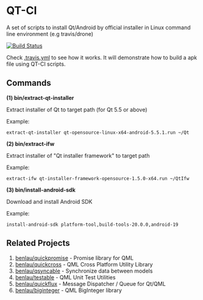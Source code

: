 # QT-CI
A set of scripts to install Qt/Android by official installer in Linux command line environment (e.g travis/drone)

[![Build Status](https://travis-ci.org/benlau/qtci.svg?branch=master)](https://travis-ci.org/benlau/qtci)

Check [.travis.yml](https://github.com/benlau/qtci/blob/master/.travis.yml) to see how it works. 
It will demonstrate how to build a apk file using QT-CI scripts.

Commands
--------

**(1) bin/extract-qt-installer**

Extract installer of Qt to target path (for Qt 5.5 or above)

Example:

	extract-qt-installer qt-opensource-linux-x64-android-5.5.1.run ~/Qt

**(2) bin/extract-ifw**

Extract installer of "Qt installer framework" to target path

Example:

	extract-ifw qt-installer-framework-opensource-1.5.0-x64.run ~/QtIfw

**(3) bin/install-android-sdk**

Download and install Android SDK

Example:

	install-android-sdk platform-tool,build-tools-20.0.0,android-19

Related Projects
----------------

 1. [benlau/quickpromise](https://github.com/benlau/quickpromise) - Promise library for QML
 2. [benlau/quickcross](https://github.com/benlau/quickcross) - QML Cross Platform Utility Library
 3. [benlau/qsyncable](https://github.com/benlau/qsyncable) - Synchronize data between models
 4. [benlau/testable](https://github.com/benlau/testable) - QML Unit Test Utilities
 5. [benlau/quickflux](https://github.com/benlau/quickflux) - Message Dispatcher / Queue for Qt/QML
 6. [benlau/biginteger](https://github.com/benlau/biginteger) - QML BigInteger library
